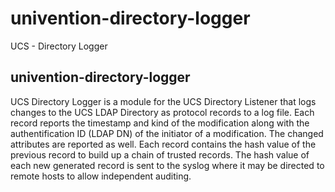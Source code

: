 # univention-directory-logger
UCS - Directory Logger

## univention-directory-logger
UCS Directory Logger is a module for the UCS Directory Listener that logs changes to the UCS LDAP Directory as protocol records to a log file. Each record reports the timestamp and kind of the modification along with the authentification ID (LDAP DN) of the initiator of a modification. The changed attributes are reported as well. Each record contains the hash value of the previous record to build up a chain of trusted records. The hash value of each new generated record is sent to the syslog where it may be directed to remote hosts to allow independent auditing.
